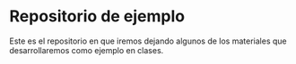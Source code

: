 # Repositorio de ejemplo

Este es el repositorio en que iremos dejando algunos de los materiales que desarrollaremos como ejemplo en clases.
